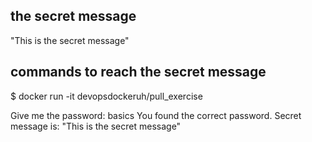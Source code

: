 ## the secret message
"This is the secret message"

## commands to reach the secret message
$ docker run -it devopsdockeruh/pull_exercise

Give me the password: basics
You found the correct password. Secret message is:
"This is the secret message"